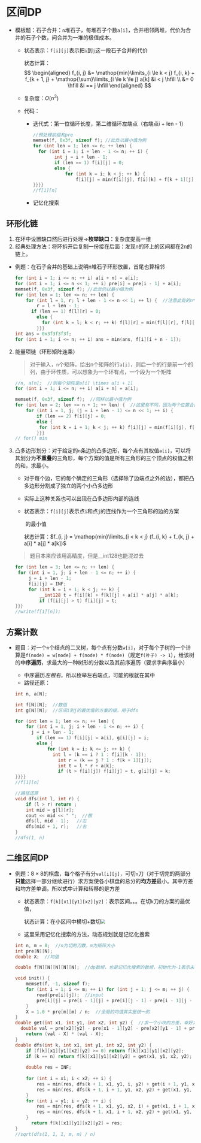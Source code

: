 # 区间DP

+ 模板题：石子合并：`n`堆石子，每堆石子个数`a[i]`，合并相邻两堆，代价为合并的石子个数，问合并为一堆的极值成本。

  + 状态表示：`f[i][j]`表示把`i`到`j`这一段石子合并的代价

    状态计算：
    $$
    \begin{aligned}
    f_{i, j} &= \mathop{min}\limits_{i \le k < j} f_{i, k} + f_{k + 1, j} + \mathop{\sum}\limits_{i \le k \le j} a[k] &i < j \hfill \\
    &= 0 \hfill  &i == j \hfill
    \end{aligned}
    $$

  + 复杂度：$O(n^3)$

  + 代码：

    + 迭代式：第一位循环长度，第二维循环左端点（右端点i + len - 1）

      ```c++
      //预处理前缀和pre
      memset(f, 0x3f, sizeof f); //此处以最小值为例
      for (int len = 1; len <= n; ++ len) {
      	for (int i = 1; i + len - 1 <= n; ++ i) {
              int j = i + len - 1;
              if (len == 1) f[i][j] = 0;
              else {
                  for (int k = i; k < j; ++ k) {
                      f[i][j] = min(f[i][j], f[i][k] + f[k + 1][j] + pre[j] - pre[i - 1]);
      }}}}
      //f[1][n]
      ```

    + 记忆化搜索

## 环形化链

1. 在环中设置缺口然后进行处理$\rightarrow$**枚举缺口**：复杂度提高一维
2. 经典处理方法：将环拆开后复制一份接在后面：发现n的环上的区间都在2n的链上。

+ 例题：在石子合并的基础上说明n堆石子环形放置，首尾也算相邻

  ```c++
  for (int i = 1; i <= n; ++ i) a[i + n] = a[i];
  for (int i = 1; i <= n << 1; ++ i) pre[i] = pre[i - 1] + a[i];
  memset(f, 0x3f, sizeof f); //此处仍以最小值为例
  for (int len = 1; len <= n; ++ len) {
      for (int l = 1, r; l + len - 1 <= n << 1; ++ l) {  //注意此处的n*2
          r = l + len - 1;
  		if (len == 1) f[l][r] = 0;
          else {
  			for (int k = l; k < r; ++ k) f[l][r] = min(f[l][r], f[l][k] + f[k + 1][r] + pre[r] - pre[l - 1]);
          }}}
  int ans = 0x3f3f3f3f;
  for (int i = 1; i <= n; ++ i) ans = min(ans, f[i][i + n - 1]);
  ```

2. 能量项链（环形矩阵连乘）

   > 对于输入，`n`个矩阵，给出n个矩阵的行`a[i]`，则后一个的行是前一个的列，由于环性质，可以想象为一个环有点，一个段为一个矩阵

   ```c++
   //n, a[n];  //则每个矩阵是a[i] \times a[i + 1]
   for (int i = 1; i <= n; ++ i) a[i + n] = a[i];
   
   memset(f, 0x3f, sizeof f);  //同样以最小值为例
   for (int len = 2; len <= n + 1; ++ len) {  //这里有不同，因为两个位置合在一起是一个矩阵，所以选取个数为1是len = 2
       for (int i = 1, j; (j = i + len - 1) <= n << 1; ++ i) {
           if (len == 2) f[i][j] = 0;
           else {
   			for (int k = i + 1; k < j; ++ k) f[i][j] = min(f[i][j], f[i][k] + f[k][j] + a[i] * a[k] * a[j]);
           }}}
   // for() min
   ```

3. 凸多边形划分：对于给定的`n`条边的凸多边形，每个点有其权值`a[i]`，可以将其划分为**不重叠**的三角形，每个方案的值是所有三角形的三个顶点的权值之积的和，求最小。

   + 对于每个边，它的每个确定的三角形（选择除了边端点之外的边），都把凸多边形分割成了独立的两个小凸多边形

   + 实际上这种关系也可以出现在凸多边形内部的连线

   + 状态表示：`f[i][j]`表示点`i`和点`j`的连线作为一个三角形的边的方案

     ​					的最小值

     状态计算：$f_{i, j} = \mathop{min}\limits_{i < k < j} (f_{i, k} + f_{k, j} + a[i] * a[j] * a[k])$

   > 题目本来应该用高精度，但是__int128也能混过去

   ```c++
   for (int len = 3; len <= n; ++ len) {
   	for (int i = 1, j; i + len - 1 <= n; ++ i) {
   		j = i + len - 1;
   		f[i][j] = INF;   
   		for (int k = i + 1; k < j; ++ k) {
   			__int128 t = f[i][k] + f[k][j] + a[i] * a[j] * a[k];
   			if (f[i][j] > t) f[i][j] = t; 
   }}}
   //write(f[1][n]);
   ```

## 方案计数

+ 题目：对一个`n`个结点的二叉树，每个点有分数`w[i]`，对于每个子树的一个计算是`f(node) = w[node] + f(node) * f(node)`（规定`f(叶子) -> 1`），给该树的**中序遍历**，求最大的一种树形的分数以及其前序遍历（要求字典序最小）

  + 中序遍历*左根右*，所以枚举左右端点，可能的根就在其中
  + 路径还原：

  ```c++
  int n, a[N];
  
  int f[N][N];  //数组
  int g[N][N];  //区间i到j的最优值的方案的根，用于dfs
  
  for (int len = 1; len <= n; ++ len) {
      for (int i = 1, j; i + len - 1 <= n; ++ i) {
  		j = i + len - 1;
          if (len == 1) f[i][j] = a[i], g[i][j] = i;
          else {
              for (int k = i; k <= j; ++ k) {
  				int l = (k == i ? 1 : f[i][k - 1]);
                  int r = (k == j ? 1 : f[k + 1][j]);
                  int t = l * r + a[k];
                  if (t > f[i][j]) f[i][j] = t, g[i][j] = k;
  }}}}
  //f[1][n]
  
  //路径还原
  void dfs(int l, int r) {
      if (l > r) return ;
      int mid = g[l][r];
      cout << mid << " ";  //根
      dfs(l, mid - 1);   //左
      dfs(mid + 1, r);   //右
  }
  //dfs(1, n)
  ```

## 二维区间DP

+ 例题：$8 \times 8$的棋盘，每个格子有分`val[i][j]`，可切`n`刀（对于切完的两部分**只能**选择一部分继续进行）求方案使各小棋盘的总分的**均方差**最小。其中方差和均方差单调，所以式中计算和转移的是方差

  + 状态表示：`f[k][x1][y1][x2][y2]`：表示区间。。。在切`k`刀的方案的最优值，
  
    状态计算：在小区间中横切+数切<img src="https://cdn.jsdelivr.net/gh/zweix123/CS-notes@master/source/Algorithm/Dynamic-Programming/区间DP.jpg" style="zoom:67%;" />
  
  + 这里采用记忆化搜索的方法，动态规划就是记忆化搜索

  ```c++
  int n, m = 8;  //n为切的刀数，m为矩阵大小
  int pre[N][N];
  double X;  //均值
  
  double f[N][N][N][N][N];  //dp数组，也是记忆化搜索的数组，初始化为-1表示未被搜索
  
  void init() {
      memset(f, -1, sizeof f);
      for (int i = 1; i <= m; ++ i) for (int j = 1; j <= m; ++ j) {
          read(pre[i][j]);  //input
          pre[i][j] = pre[i - 1][j] + pre[i][j - 1] - pre[i - 1][j - 1];  //二维前缀和
      }
      X = 1.0 * pre[m][m] / n;  //全局的均值其实是统一的
  }
  double get(int x1, int y1, int x2, int y2) {  //求一个小块的方差，幸好方差各个部分独立，并且此问题均值全局
  	double val = pre[x2][y2] - pre[x1 - 1][y2] - pre[x2][y1 - 1] + pre[x1 - 1][y1 - 1];
      return (val - X) * (val - X);
  }
  double dfs(int k, int x1, int y1, int x2, int y2) {
      if (f[k][x1][y1][x2][y2] >= 0) return f[k][x1][y1][x2][y2];
      if (k == n) return f[k][x1][y1][x2][y2] = get(x1, y1, x2, y2);
      
      double res = INF;
      
      for (int i = x1; i < x2; ++ i) {
          res = min(res, dfs(k + 1, x1, y1, i, y2) + get(i + 1, y1, x2, y2));  //横着切，再切上半部分
          res = min(res, dfs(k + 1, i + 1, y1, x2, y2) + get(x1, y1, i, y2));  //横着切，再切下半部分
      }
      for (int i = y1; i < y2; ++ i) {
          res = min(res, dfs(k + 1, x1, y1, x2, i) + get(x1, i + 1, x2, y2));  //竖着切，再切左半部分
          res = min(res, dfs(k + 1, x1, i + 1, x2, y2) + get(x1, y1, x2, i));  //竖着切，再切右半部分
      }
     	return f[k][x1][y1][x2][y2] = res;
  }
  //sqrt(dfs(1, 1, 1, m, m) / n)
  ```
